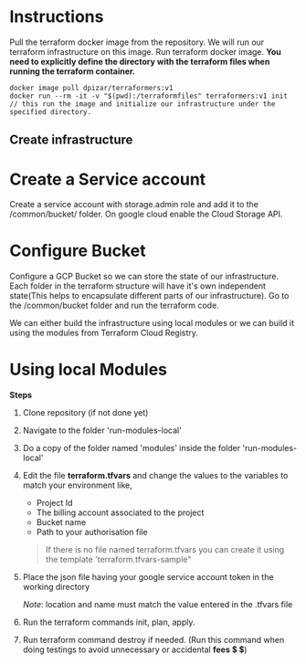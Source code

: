 # Instructions
Pull the terraform docker image from the repository. We will run our terraform infrastructure on this image.
Run terraform docker image. **You need to explicitly define the directory with the terraform files when running the terraform container.**
```
docker image pull dpizar/terraformers:v1
docker run --rm -it -v "$(pwd):/terraformfiles" terraformers:v1 init // this run the image and initialize our infrastructure under the specified directory.
```

## Create infrastructure

# Create a Service account
Create a service account with storage.admin role and add it to the /common/bucket/ folder. On google cloud enable the Cloud Storage API.

# Configure Bucket
Configure a GCP Bucket so we can store the state of our infrastructure. Each folder in the terraform structure will have it's own independent state(This helps to encapsulate different parts of our infrastructure).
Go to the /common/bucket folder and run the terraform code.

We can either build the infrastructure using local modules or we can build it using the modules from Terraform Cloud Registry.
# Using local Modules
**Steps**
1. Clone repository (if not done yet)
2. Navigate to the folder 'run-modules-local'
3. Do a copy of the folder named 'modules' inside the folder 'run-modules-local'
4. Edit the file **terraform.tfvars** and change the values to the variables to match your environment like,
   
   - Project Id
   - The billing account associated to the project
   - Bucket name
   - Path to your authorisation file
   
   > If there is no file named terraform.tfvars you can create it using the template 'terraform.tfvars-sample" 
   
5. Place the json file having your google service account token in the working directory

    _Note_: location and name must match the value entered in the .tfvars file
	 
6. Run the terraform commands init, plan, apply. 

7. Run terraform command destroy if needed. (Run this command when doing testings to avoid unnecessary or accidental **fees** :heavy_dollar_sign: :heavy_dollar_sign:)